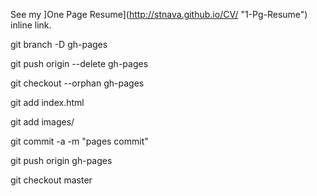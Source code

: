 See my ]One Page Resume](http://stnava.github.io/CV/ "1-Pg-Resume") inline link. 

  git branch -D gh-pages

  git push origin --delete  gh-pages

  git checkout --orphan gh-pages

  git add index.html

  git add images/

  git commit -a -m "pages commit"

  git push origin gh-pages

  git checkout master
